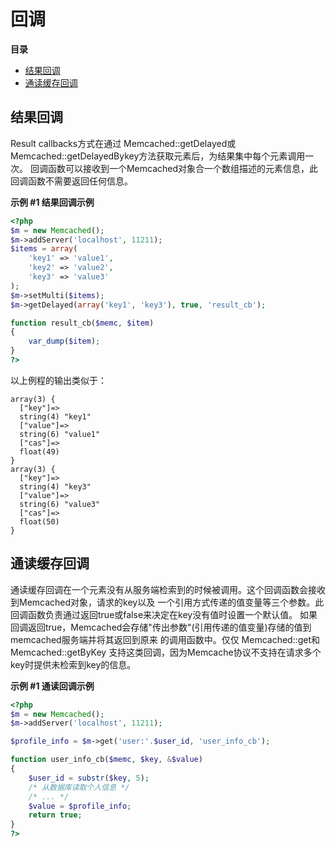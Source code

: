 回调
====

**目录**

-   [结果回调](/memcached/callbacks.html#结果回调)
-   [通读缓存回调](/memcached/callbacks.html#通读缓存回调)

结果回调
--------

Result <span class="type">callbacks</span>方式在通过 <span
class="methodname">Memcached::getDelayed</span>或 <span
class="methodname">Memcached::getDelayedBykey</span>方法获取元素后，为结果集中每个元素调用一次。
回调函数可以接收到一个Memcached对象合一个数组描述的元素信息，此回调函数不需要返回任何信息。

**示例 \#1 结果回调示例**

``` php
<?php
$m = new Memcached();
$m->addServer('localhost', 11211);
$items = array(
    'key1' => 'value1',
    'key2' => 'value2',
    'key3' => 'value3'
);
$m->setMulti($items);
$m->getDelayed(array('key1', 'key3'), true, 'result_cb');

function result_cb($memc, $item)
{
    var_dump($item);
}
?>
```

以上例程的输出类似于：

    array(3) {
      ["key"]=>
      string(4) "key1"
      ["value"]=>
      string(6) "value1"
      ["cas"]=>
      float(49)
    }
    array(3) {
      ["key"]=>
      string(4) "key3"
      ["value"]=>
      string(6) "value3"
      ["cas"]=>
      float(50)
    }

通读缓存回调
------------

通读缓存回调在一个元素没有从服务端检索到的时候被调用。这个回调函数会接收到Memcached对象，请求的key以及
一个引用方式传递的值变量等三个参数。此回调函数负责通过返回true或false来决定在key没有值时设置一个默认值。
如果回调返回true，Memcached会存储"传出参数"(引用传递的值变量)存储的值到memcached服务端并将其返回到原来
的调用函数中。仅仅 <span class="methodname">Memcached::get</span>和
<span class="methodname">Memcached::getByKey</span>
支持这类回调，因为Memcache协议不支持在请求多个key时提供未检索到key的信息。

**示例 \#1 通读回调示例**

``` php
<?php
$m = new Memcached();
$m->addServer('localhost', 11211);

$profile_info = $m->get('user:'.$user_id, 'user_info_cb');

function user_info_cb($memc, $key, &$value)
{
    $user_id = substr($key, 5);
    /* 从数据库读取个人信息 */
    /* ... */
    $value = $profile_info;
    return true;
}
?>
```
